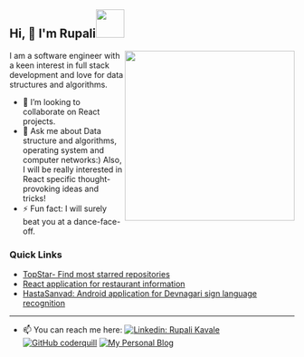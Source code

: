 <h2> Hi, 👋 I'm Rupali<img src="https://media.giphy.com/media/mGcNjsfWAjY5AEZNw6/giphy.gif" width="50"></h2>
<img align='right' src="https://user-images.githubusercontent.com/30548190/88092733-969f6d00-cbae-11ea-8c86-d9ce6723fe36.gif" width="300">

I am a software engineer with a keen interest in full stack development and love for data structures and algorithms.
- 👯 I’m looking to collaborate on React projects.
- 💬 Ask me about Data structure and algorithms, operating system and computer networks:) Also, I will be really interested in React specific thought-provoking ideas and tricks!
- ⚡ Fun fact: I will surely beat you at a dance-face-off.   

<h3>Quick Links</h3>
<ul >
  <li><a href="https://coderquill.github.io/topstar">TopStar- Find most starred repositories </a></li>
  <li><a href="https://github.com/coderquill/restaInfo">React application for restaurant information</a></li>
  <li><a href="https://github.com/coderquill/HastaSanvad">HastaSanvad: Android application for Devnagari sign language recognition</a></li>
</ul>
<hr/>

- 📫 You can reach me here: 
[![Linkedin: Rupali Kavale](https://img.shields.io/badge/-Rupali%20kavale-blue?style=flat-square&logo=Linkedin&logoColor=white&link=https://www.linkedin.com/in/rupali-kavale-84474a102/)](http://www.linkedin.com/in/rupali-kavale)
[![GitHub coderquill](https://img.shields.io/github/followers/coderquill?label=follow&style=social)](https://github.com/coderquill)
[![My Personal Blog](https://img.shields.io/badge/-My%20Personal%20Blog-red?style=flat-square&&link=https://coderquill.github.io/)](https://coderquill.github.io/)



<!--
**coderquill/coderquill** is a ✨ _special_ ✨ repository because its `README.md` (this file) appears on your GitHub profile.

Here are some ideas to get you started:

- 
- 🌱 I’m currently learning ...

- 🤔 I’m looking for help with ...
- 💬 Ask me about ...
- 📫 How to reach me: ...
- 😄 Pronouns: ...
- ⚡ Fun fact: ...
-->
